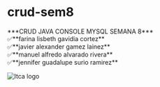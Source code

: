 <h1> crud-sem8</h1>
***CRUD JAVA CONSOLE MYSQL SEMANA 8*** <br>
✅**farina lisbeth gavidia cortez** <br>
✅**javier alexander gamez lainez** <br>
✅**manuel alfredo alvarado rivera** <br>
✅**jennifer guadalupe surio ramirez**<br>

![Itca logo](https://www.itca.edu.sv/wp-content/themes/elaniin-itca/images/logoColor.png)

